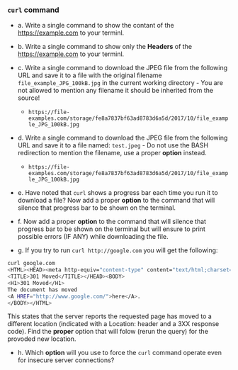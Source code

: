 ### `curl` command

* a. Write a single command to show the contant of the https://example.com to your terminl.
* b. Write a single command to show only the **Headers** of the https://example.com to your terminl.
* c. Write a single command to download the JPEG file from the following URL and save it to a file with the original filename `file_example_JPG_100kB.jpg` in the current working directory - You are not allowed to mention any filename it should be inherited from the source!
  * `https://file-examples.com/storage/fe8a7837bf63ad8783d6a5d/2017/10/file_example_JPG_100kB.jpg`

* d. Write a single command to download the JPEG file from the following URL and save it to a file named: `test.jpeg` - Do not use the BASH redirection to mention the filename, use a proper **option** instead. 
  * `https://file-examples.com/storage/fe8a7837bf63ad8783d6a5d/2017/10/file_example_JPG_100kB.jpg`

* e. Have noted that `curl` shows a progress bar each time you run it to download a file? Now add a proper **option** to the command that will silence that progress bar to be shown on the terminal.
* f. Now add a proper **option** to the command that will silence that progress bar to be shown on the terminal but will ensure to print possible errors (IF ANY) while downloading the file.
* g. If you try to run `curl http://google.com` you will get the following:
```bash
curl google.com
<HTML><HEAD><meta http-equiv="content-type" content="text/html;charset=utf-8">
<TITLE>301 Moved</TITLE></HEAD><BODY>
<H1>301 Moved</H1>
The document has moved
<A HREF="http://www.google.com/">here</A>.
</BODY></HTML>
``` 

This states that the server reports the requested page has moved to a different location (indicated with a Location: header and a 3XX response code). Find the **proper** option that will folow (rerun the query) for the provoded new location.

* h. Which **option** will you use to force the `curl` command operate even for insecure server connections?

